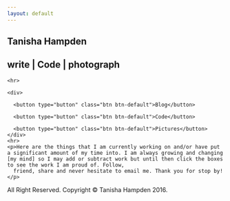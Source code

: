 ```yaml
---
layout: default
---
```


<div class="body">
  <div class="container">
    <h2 class="title"><span class"color-change">Tan</span>isha Hampden</h2>
    <h2 class="subtitle">write  | <span class"color-change">Code </span> | photograph</h2>

    <hr>

    <div>
      
      <button type="button" class="btn btn-default">Blog</button>
      
      <button type="button" class="btn btn-default">Code</button>
      
      <button type="button" class="btn btn-default">Pictures</button>
    </div>
    <hr>
    <p>Here are the things that I am currently working on and/or have put a significant amount of my time into. I am always growing and changing [my mind] so I may add or subtract work but until then click the boxes to see the work I am proud of. Follow,
      friend, share and never hesitate to email me. Thank you for stop by!</p>
  </div>
  

  
  <footer class="footer">
    <p>All Right Reserved. Copyright © Tanisha Hampden 2016.</p>
  </footer>
</div>